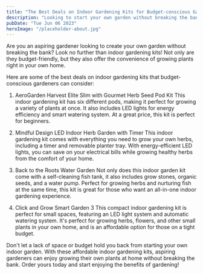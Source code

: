 ```yaml
---
title: "The Best Deals on Indoor Gardening Kits for Budget-conscious Gardeners | Indoor Gardening Kits"
description: "Looking to start your own garden without breaking the bank? Check out these budget-friendly indoor gardening kits with the best deals available on the market. Perfect for first-time gardeners!"
pubDate: "Tue Jun 06 2023"
heroImage: "/placeholder-about.jpg"
---
```


Are you an aspiring gardener looking to create your own garden without breaking the bank? Look no further than indoor gardening kits! Not only are they budget-friendly, but they also offer the convenience of growing plants right in your own home. 

Here are some of the best deals on indoor gardening kits that budget-conscious gardeners can consider:

1. AeroGarden Harvest Elite Slim with Gourmet Herb Seed Pod Kit
This indoor gardening kit has six different pods, making it perfect for growing a variety of plants at once. It also includes LED lights for energy efficiency and smart watering system. At a great price, this kit is perfect for beginners.

2. Mindful Design LED Indoor Herb Garden with Timer
This indoor gardening kit comes with everything you need to grow your own herbs, including a timer and removable planter tray. With energy-efficient LED lights, you can save on your electrical bills while growing healthy herbs from the comfort of your home.

3. Back to the Roots Water Garden
Not only does this indoor garden kit come with a self-cleaning fish tank, it also includes grow stones, organic seeds, and a water pump. Perfect for growing herbs and nurturing fish at the same time, this kit is great for those who want an all-in-one indoor gardening experience.

4. Click and Grow Smart Garden 3
This compact indoor gardening kit is perfect for small spaces, featuring an LED light system and automatic watering system. It&#39;s perfect for growing herbs, flowers, and other small plants in your own home, and is an affordable option for those on a tight budget.

Don&#39;t let a lack of space or budget hold you back from starting your own indoor garden. With these affordable indoor gardening kits, aspiring gardeners can enjoy growing their own plants at home without breaking the bank. Order yours today and start enjoying the benefits of gardening!
